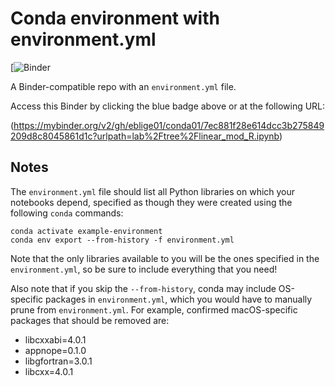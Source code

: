 # Conda environment with environment.yml

[![Binder](https://mybinder.org/v2/gh/eblige01/conda01/7ec881f28e614dcc3b275849209d8c8045861d1c?urlpath=lab%2Ftree%2Flinear_mod_R.ipynb)

A Binder-compatible repo with an `environment.yml` file.

Access this Binder by clicking the blue badge above or at the following URL:

(https://mybinder.org/v2/gh/eblige01/conda01/7ec881f28e614dcc3b275849209d8c8045861d1c?urlpath=lab%2Ftree%2Flinear_mod_R.ipynb)

## Notes
The `environment.yml` file should list all Python libraries on which your notebooks
depend, specified as though they were created using the following `conda` commands:

```
conda activate example-environment
conda env export --from-history -f environment.yml
```

Note that the only libraries available to you will be the ones specified in
the `environment.yml`, so be sure to include everything that you need! 

Also note that if you skip the `--from-history`, conda may include OS-specific
packages in `environment.yml`, which you would have to manually prune from
`environment.yml`.  For example, confirmed macOS-specific packages that should
be removed are:

* libcxxabi=4.0.1
* appnope=0.1.0
* libgfortran=3.0.1
* libcxx=4.0.1
